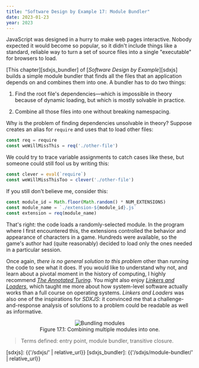 ```yaml
---
title: "Software Design by Example 17: Module Bundler"
date: 2023-01-23
year: 2023
---
```


JavaScript was designed in a hurry to make web pages interactive.
Nobody expected it would become so popular,
so it didn't include things like
a standard, reliable way to turn a set of source files into a single "executable" for browsers to load.

[This chapter][sdxjs_bundler] of [*Software Design by Example*][sdxjs]
builds a simple module bundler
that finds all the files that an application depends on
and combines them into one.
A bundler has to do two things:

1.  Find the root file's dependencies—which is impossible in theory because of dynamic loading,
    but which is mostly solvable in practice.

2.  Combine all those files into one without breaking namespacing.

Why is the problem of finding dependencies unsolvable in theory?
Suppose creates an alias for `require` and uses that to load other files:

```js
const req = require
const weWillMissThis = req('./other-file')
```

We could try to trace variable assignments to catch cases like these,
but someone could still fool us by writing this:

```js
const clever = eval(`require`)
const weWillMissThisToo = clever('./other-file')
```

If you still don't believe me, consider this:

```js
const module_id = Math.floor(Math.random() * NUM_EXTENSIONS)
const module_name = `./extension-${module_id}.js`
const extension = req(module_name)
```

That's right:
the code loads a randomly-selected module.
In the program where I first encountered this,
the extensions controlled the behavior and appearance of characters in a game.
Hundreds were available,
so the game's author had (quite reasonably) decided to load only the ones needed in a particular session.

Once again,
*there is no general solution to this problem*
other than running the code to see what it does.
If you would like to understand why not,
and learn about a pivotal moment in the history of computing,
I highly recommend [*The Annotated Turing*][annotated_turing].
You might also enjoy [*Linkers and Loaders*][linkers_loaders],
which taught me more about how system-level software actually works
than a full course on operating systems.
*Linkers and Loaders* was also one of the inspirations for *SDXJS*:
it convinced me that a challenge-and-response analysis of solutions to a problem
could be readable as well as informative.

<figure id="module-bundler-bundling" align="center">
  <img src="{{'/sdxjs/module-bundler/bundling.svg' | relative_url}}" alt="Bundling modules"/>
  <figcaption>Figure 17.1: Combining multiple modules into one.</figcaption>
</figure>

> Terms defined: entry point, module bundler, transitive closure.

[annotated_turing]: http://www.theannotatedturing.com/
[linkers_loaders]: https://www.elsevier.com/books/linkers-and-loaders/levine/978-0-08-051031-6
[sdxjs]: {{'/sdxjs/' | relative_url}}
[sdxjs_bundler]: {{'/sdxjs/module-bundler/' | relative_url}}
